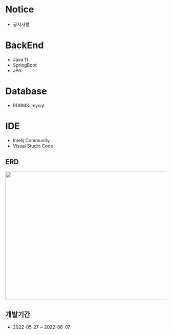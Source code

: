 # Notice
+ 공지사항

# BackEnd 
+ Java 11
+ SpringBoot 
+ JPA

# Database 
+ RDBMS: mysql

# IDE
+ Intelij Community
+ Visual Studio Code 

## ERD
<img src="https://user-images.githubusercontent.com/58936137/170468609-801f2fb3-845a-4712-b674-f54727c9aa5b.png" width="600" height="400"/>

## 개발기간
+ 2022-05-27 ~ 2022-06-07




